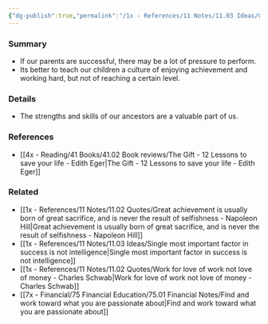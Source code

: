 ```yaml
---
{"dg-publish":true,"permalink":"/1x - References/11 Notes/11.03 Ideas/Create a culture of joy of achievement not self-aggrandizement/","title":"Create a culture of joy of achievement not self-aggrandizement","noteIcon":""}
---
```



### Summary
- If our parents are successful, there may be a lot of pressure to perform. 
- Its better to teach our children a culture of enjoying achievement and working hard, but not of reaching a certain level.

### Details
- The strengths and skills of our ancestors are a valuable part of us.

### References
- [[4x - Reading/41 Books/41.02 Book reviews/The Gift - 12 Lessons to save your life - Edith Eger\|The Gift - 12 Lessons to save your life - Edith Eger]]

### Related
- [[1x - References/11 Notes/11.02 Quotes/Great achievement is usually born of great sacrifice, and is never the result of selfishness - Napoleon Hill\|Great achievement is usually born of great sacrifice, and is never the result of selfishness - Napoleon Hill]]
- [[1x - References/11 Notes/11.03 Ideas/Single most important factor in success is not intelligence\|Single most important factor in success is not intelligence]]
- [[1x - References/11 Notes/11.02 Quotes/Work for love of work not love of money - Charles Schwab\|Work for love of work not love of money - Charles Schwab]]
- [[7x - Financial/75 Financial Education/75.01 Financial Notes/Find and work toward what you are passionate about\|Find and work toward what you are passionate about]]